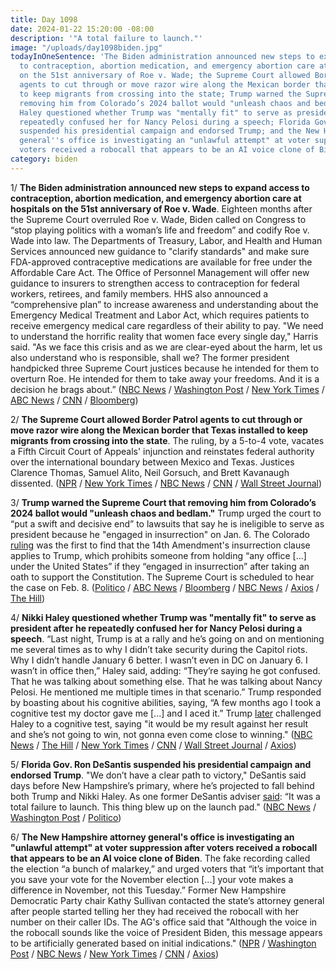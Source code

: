 ```yaml
---
title: Day 1098
date: 2024-01-22 15:20:00 -08:00
description: '"A total failure to launch."'
image: "/uploads/day1098biden.jpg"
todayInOneSentence: 'The Biden administration announced new steps to expand access
  to contraception, abortion medication, and emergency abortion care at hospitals
  on the 51st anniversary of Roe v. Wade; the Supreme Court allowed Border Patrol
  agents to cut through or move razor wire along the Mexican border that Texas installed
  to keep migrants from crossing into the state; Trump warned the Supreme Court that
  removing him from Colorado’s 2024 ballot would "unleash chaos and bedlam"; Nikki
  Haley questioned whether Trump was "mentally fit" to serve as president after he
  repeatedly confused her for Nancy Pelosi during a speech; Florida Gov. Ron DeSantis
  suspended his presidential campaign and endorsed Trump; and the New Hampshire attorney
  general''s office is investigating an "unlawful attempt" at voter suppression after
  voters received a robocall that appears to be an AI voice clone of Biden. '
category: biden
---
```


1/ **The Biden administration announced new steps to expand access to contraception, abortion medication, and emergency abortion care at hospitals on the 51st anniversary of Roe v. Wade**. Eighteen months after the Supreme Court overruled Roe v. Wade, Biden called on Congress to “stop playing politics with a woman’s life and freedom” and codify Roe v. Wade into law. The Departments of Treasury, Labor, and Health and Human Services announced new guidance to "clarify standards" and make sure FDA-approved contraceptive medications are available for free under the Affordable Care Act. The Office of Personnel Management will offer new guidance to insurers to strengthen access to contraception for federal workers, retirees, and family members. HHS also announced a “comprehensive plan” to increase awareness and understanding about the Emergency Medical Treatment and Labor Act, which requires patients to receive emergency medical care regardless of their ability to pay. "We need to understand the horrific reality that women face every single day," Harris said. "As we face this crisis and as we are clear-eyed about the harm, let us also understand who is responsible, shall we? The former president handpicked three Supreme Court justices because he intended for them to overturn Roe. He intended for them to take away your freedoms. And it is a decision he brags about.” ([NBC News](https://www.nbcnews.com/politics/joe-biden/biden-administration-announces-new-abortion-initiatives-roe-anniversar-rcna134954) / [Washington Post](https://www.washingtonpost.com/health/2024/01/22/biden-abortion-contraception/) / [New York Times](https://www.nytimes.com/2024/01/22/us/politics/harris-reproductive-rights-tour.html) / [ABC News](https://abcnews.go.com/Health/biden-administration-new-steps-protect-contraceptives-abortion-medication/story?id=106562383) / [CNN](https://www.cnn.com/2024/01/21/politics/biden-campaign-abortion-rights-donald-trump/index.html) / [Bloomberg](https://www.bloomberg.com/news/articles/2024-01-22/-this-is-not-over-biden-vows-to-fight-for-abortion-access?srnd=premium&sref=MIBMEEoj))

2/ **The Supreme Court allowed Border Patrol agents to cut through or move razor wire along the Mexican border that Texas installed to keep migrants from crossing into the state**. The ruling, by a 5-to-4 vote, vacates a Fifth Circuit Court of Appeals' injunction and reinstates federal authority over the international boundary between Mexico and Texas. Justices Clarence Thomas, Samuel Alito, Neil Gorsuch, and Brett Kavanaugh dissented. ([NPR](https://www.npr.org/2024/01/22/1226142790/supreme-court-texas-razor-wire) / [New York Times](https://www.nytimes.com/2024/01/22/us/politics/supreme-court-texas-border-barbed-wire.html) / [NBC News](https://www.nbcnews.com/politics/supreme-court/supreme-court-allows-border-patrol-agents-remove-razor-wire-installed-rcna132890) / [CNN](https://www.cnn.com/2024/01/22/politics/supreme-court-texas-razor-wire/index.html) / [Wall Street Journal](https://www.wsj.com/us-news/law/supreme-court-lets-border-patrol-cut-razor-wire-texas-installed-to-stop-migrants-9c14b32f?mod=hp_lead_pos8))

3/ **Trump warned the Supreme Court that removing him from Colorado’s 2024 ballot would "unleash chaos and bedlam."** Trump urged the court to “put a swift and decisive end” to lawsuits that say he is ineligible to serve as president because he "engaged in insurrection" on Jan. 6. The Colorado [ruling](https://whatthefuckjusthappenedtoday.com/2023/12/19/day-1064/#1-the-colorado-supreme-court-removed) was the first to find that the 14th Amendment's insurrection clause applies to Trump, which prohibits someone from holding “any office [...] under the United States” if they “engaged in insurrection” after taking an oath to support the Constitution. The Supreme Court is scheduled to hear the case on Feb. 8. ([Politico](https://www.politico.com/news/2024/01/18/trump-tells-scotus-kicking-him-off-ballot-would-unleash-chaos-00136494) / [ABC News](https://abcnews.go.com/Politics/trump-files-brief-supreme-court-arguments-14th-amendment/story?id=106483890) / [Bloomberg](https://www.bloomberg.com/news/articles/2024-01-18/trump-asks-supreme-court-to-keep-him-on-colorado-ballot?sref=MIBMEEoj) / [NBC News](https://www.nbcnews.com/politics/supreme-court/trump-urges-supreme-court-allow-stay-ballot-rcna134601) / [Axios](https://www.axios.com/2024/01/18/trump-scotus-colorado-ballot) / [The Hill](https://thehill.com/regulation/court-battles/4416828-trump-urges-supreme-court-to-put-swift-and-decisive-end-to-14th-amendment-challenges/))

4/ **Nikki Haley questioned whether Trump was "mentally fit" to serve as president after he repeatedly confused her for Nancy Pelosi during a speech**. “Last night, Trump is at a rally and he’s going on and on mentioning me several times as to why I didn’t take security during the Capitol riots. Why I didn’t handle January 6 better. I wasn’t even in DC on January 6. I wasn’t in office then,” Haley said, adding: “They’re saying he got confused. That he was talking about something else. That he was talking about Nancy Pelosi. He mentioned me multiple times in that scenario.” Trump responded by boasting about his cognitive abilities, saying, “A few months ago I took a cognitive test my doctor gave me [...] and I aced it.” Trump [later](https://thehill.com/homenews/campaign/4422498-trump-haley-cognitive-test/) challenged Haley to a cognitive test, saying "it would be my result against her result and she’s not going to win, not gonna even come close to winning." ([NBC News](https://www.nbcnews.com/politics/2024-election/nikki-haley-trump-mentally-fit-nancy-pelosi-rcna134887) / [The Hill](https://thehill.com/homenews/campaign/4419739-haley-raises-concerns-around-trumps-mental-fitness-following-pelosi-mixup/) / [New York Times](https://www.nytimes.com/2024/01/19/us/politics/trump-haley-pelosi-jan-6.html) / [CNN](https://www.cnn.com/2024/01/20/politics/nikki-haley-donald-trump-mental-fitness/index.html) / [Wall Street Journal](https://www.wsj.com/politics/elections/ahead-of-new-hampshire-primary-underdog-nikki-haley-gets-one-on-one-race-with-donald-trump-74ee1bf2) / [Axios](https://www.axios.com/2024/01/21/trump-haley-new-hampshire-attacks-personal))

5/ **Florida Gov. Ron DeSantis suspended his presidential campaign and endorsed Trump**. "We don’t have a clear path to victory," DeSantis said days before New Hampshire’s primary, where he’s projected to fall behind both Trump and Nikki Haley. As one former DeSantis adviser [said](https://www.nbcnews.com/politics/2024-election/ron-desantis-campaign-doomed-puzzle-rcna132688): “It was a total failure to launch. This thing blew up on the launch pad." ([NBC News](https://www.nbcnews.com/politics/2024-election/ron-desantis-planning-drop-presidential-bid-sunday-rcna134953) / [Washington Post](https://www.washingtonpost.com/politics/2024/01/21/ron-desantis-drops-out/) / [Politico](https://www.politico.com/news/2024/01/21/desantis-ends-presidential-campaign-00136839))

6/ **The New Hampshire attorney general's office is investigating an "unlawful attempt" at voter suppression after voters received a robocall that appears to be an AI voice clone of Biden**. The fake recording called the election “a bunch of malarkey,”  and urged voters that “it’s important that you save your vote for the November election [...] your vote makes a difference in November, not this Tuesday.” Former New Hampshire Democratic Party chair Kathy Sullivan contacted the state’s attorney general after people started telling her they had received the robocall with her number on their caller IDs. The AG's office said that "Although the voice in the robocall sounds like the voice of President Biden, this message appears to be artificially generated based on initial indications." ([NPR](https://www.npr.org/2024/01/22/1226129926/nh-primary-biden-ai-robocall) / [Washington Post](https://www.washingtonpost.com/politics/2024/01/22/biden-robocall-new-hampshire-primary/) / [NBC News](https://www.nbcnews.com/politics/2024-election/fake-joe-biden-robocall-tells-new-hampshire-democrats-not-vote-tuesday-rcna134984) / [New York Times](https://www.nytimes.com/2024/01/22/business/media/biden-robocall-ai-new-hampshire.html) / [CNN](https://www.cnn.com/2024/01/22/politics/fake-joe-biden-robocall/index.html) / [Axios](https://www.axios.com/2024/01/22/biden-fake-robocall-disinformation))
